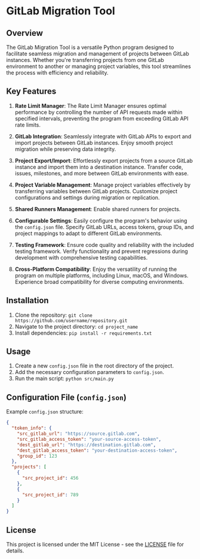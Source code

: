 # GitLab Migration Tool

## Overview
The GitLab Migration Tool is a versatile Python program designed to facilitate seamless migration and management of projects between GitLab instances. Whether you're transferring projects from one GitLab environment to another or managing project variables, this tool streamlines the process with efficiency and reliability.

## Key Features

1. **Rate Limit Manager**: The Rate Limit Manager ensures optimal performance by controlling the number of API requests made within specified intervals, preventing the program from exceeding GitLab API rate limits.

2. **GitLab Integration**: Seamlessly integrate with GitLab APIs to export and import projects between GitLab instances. Enjoy smooth project migration while preserving data integrity.

3. **Project Export/Import**: Effortlessly export projects from a source GitLab instance and import them into a destination instance. Transfer code, issues, milestones, and more between GitLab environments with ease.

4. **Project Variable Management**: Manage project variables effectively by transferring variables between GitLab projects. Customize project configurations and settings during migration or replication.

5. **Shared Runners Management**: Enable shared runners for projects.

6. **Configurable Settings**: Easily configure the program's behavior using the `config.json` file. Specify GitLab URLs, access tokens, group IDs, and project mappings to adapt to different GitLab environments.

7. **Testing Framework**: Ensure code quality and reliability with the included testing framework. Verify functionality and prevent regressions during development with comprehensive testing capabilities.

8. **Cross-Platform Compatibility**: Enjoy the versatility of running the program on multiple platforms, including Linux, macOS, and Windows. Experience broad compatibility for diverse computing environments.

## Installation
1. Clone the repository: `git clone https://github.com/username/repository.git`
2. Navigate to the project directory: `cd project_name`
3. Install dependencies: `pip install -r requirements.txt`

## Usage
1. Create a new `config.json` file in the root directory of the project.
2. Add the necessary configuration parameters to `config.json`.
3. Run the main script: `python src/main.py`

## Configuration File (`config.json`)
Example `config.json` structure:
```json
{
  "token_info": {
    "src_gitlab_url": "https://source.gitlab.com",
    "src_gitlab_access_token": "your-source-access-token",
    "dest_gitlab_url": "https://destination.gitlab.com",
    "dest_gitlab_access_token": "your-destination-access-token",
    "group_id": 123
  },
  "projects": [
    {
      "src_project_id": 456
    },
    {
      "src_project_id": 789
    }
  ]
}
```

## License
This project is licensed under the MIT License - see the [LICENSE](LICENSE) file for details.

